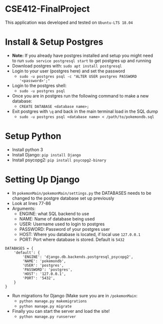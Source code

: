 # CSE412-FinalProject
This application was developed and tested on ```Ubuntu-LTS 18.04```
# Install & Setup Postgres
*  **Note:** If you already have postgres installed and setup you might need to run ```sudo service postgresql start``` to get postgres up and running
* Download postgres with: ```sudo apt install postgresql```
* Login to your user (postgres here) and set the password
  * ```sudo -u postgres psql -c "ALTER USER postgres PASSWORD '<password>';"```
* Login to the postgres shell:
  * ```sudo -u postgres psql```
* Once you are in postgres run the following command to make a new database:
  * ```CREATE DATABASE <database name>;```
* Exit postgres with ```\q``` and back in the main terminal load in the SQL dump
  * ```sudo -u postgres psql <database name> < /path/to/pokemondb.sql```

# Setup Python
* Install python 3
* Install Django: ```pip install Django```
* Install psycopg2: ```pip install psycopg2-binary```

# Setting Up Django
* In ```pokemonMain/pokemonMain/settings.py``` the DATABASES needs to be changed to the postgre database set up previously
* Look at lines 77-86
* Arguments:
  * ENGINE: what SQL backend to use
  * NAME: Name of database being used
  * USER: Username used to login to postgres
  * PASSWORD: Password of your postgres user
  * HOST: Where you database is located, if local use ```127.0.0.1```
  * PORT: Port where database is stored. Default is ```5432```

```
DATABASES = {
    'default': {
        'ENGINE': 'django.db.backends.postgresql_psycopg2',
        'NAME': 'pokemondb', 
        'USER': 'postgres', 
        'PASSWORD': 'postgres',
        'HOST': '127.0.0.1', 
        'PORT': '5432',
    }
}
```
* Run migrations for Django (Make sure you are in ```/pokemonMain```:
  * ```python manage.py makemigrations```
  * ```python manage.py migrate```
* Finally you can start the server and load the site!
  * ```python manage.py runserver```
